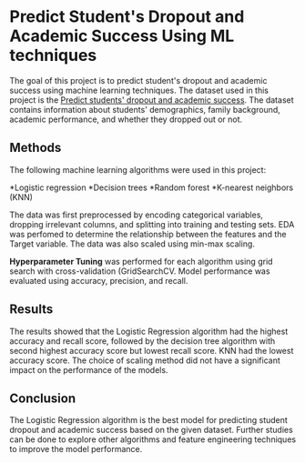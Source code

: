 # Predict Student's Dropout and Academic Success Using ML techniques

The goal of this project is to predict student's dropout and academic success using machine learning techniques. The dataset used in this project is the [Predict students' dropout and academic success](https://www.kaggle.com/datasets/thedevastator/higher-education-predictors-of-student-retention). The dataset contains information about students' demographics, family background, academic performance, and whether they dropped out or not.

## Methods
The following machine learning algorithms were used in this project:

*Logistic regression
*Decision trees
*Random forest
*K-nearest neighbors (KNN)

The data was first preprocessed by encoding categorical variables, dropping irrelevant columns, and splitting into training and testing sets. EDA was perfomed to determine the relationship between the features and the Target variable. The data was also scaled using min-max scaling.

**Hyperparameter Tuning** was performed for each algorithm using grid search with cross-validation (GridSearchCV. Model performance was evaluated using accuracy, precision, and recall.

## Results
The results showed that the Logistic Regression algorithm had the highest accuracy and recall score, followed by the decision tree algorithm with second highest accuracy score but lowest recall score. KNN had the lowest accuracy score. The choice of scaling method did not have a significant impact on the performance of the models.

## Conclusion
The Logistic Regression algorithm is the best model for predicting student dropout and academic success based on the given dataset. Further studies can be done to explore other algorithms and feature engineering techniques to improve the model performance.
